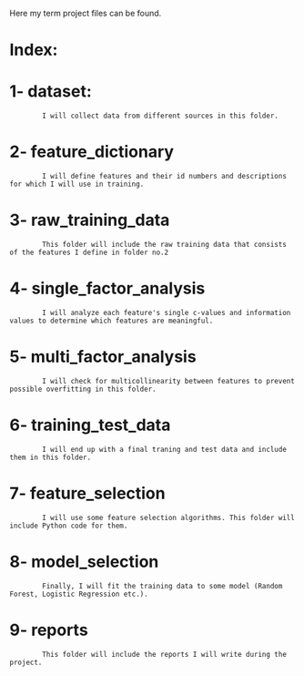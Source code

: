 Here my term project files can be found.

# Index:

# 1- dataset:
            I will collect data from different sources in this folder.
# 2- feature_dictionary
            I will define features and their id numbers and descriptions for which I will use in training.
# 3- raw_training_data
            This folder will include the raw training data that consists of the features I define in folder no.2
# 4- single_factor_analysis
            I will analyze each feature's single c-values and information values to determine which features are meaningful.
# 5- multi_factor_analysis
            I will check for multicollinearity between features to prevent possible overfitting in this folder.
# 6- training_test_data
            I will end up with a final traning and test data and include them in this folder.
# 7- feature_selection
            I will use some feature selection algorithms. This folder will include Python code for them.
# 8- model_selection
            Finally, I will fit the training data to some model (Random Forest, Logistic Regression etc.).
# 9- reports
            This folder will include the reports I will write during the project.
            
